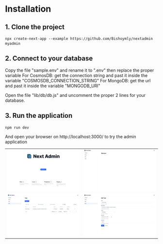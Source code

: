 # Installation

## 1. Clone the project

```
npx create-next-app --example https://github.com/Bishoymly/nextadmin myadmin
```

## 2. Connect to your database

Copy the file "sample.env" and rename it to ".env" then replace the proper variable
For CosmosDB: get the connection string and past it inside the variable "COSMOSDB_CONNECTION_STRING"
For MongoDB: get the url and past it inside the variable "MONGODB_URI"

Open the file "lib/db/db.js" and uncomment the proper 2 lines for your database.

## 3. Run the application

```
npm run dev
```

And open your browser on http://localhost:3000/ to try the admin application

<table>
<tr>
<td><img src="/docs/images/Screenshot1.png" /></td>
<td><img src="/docs/images/Screenshot2.png" /></td>
</tr>
<tr>
<td><img src="/docs/images/Screenshot3.png" /></td>
<td><img src="/docs/images/Screenshot4.png" /></td>
</tr>
</table>
